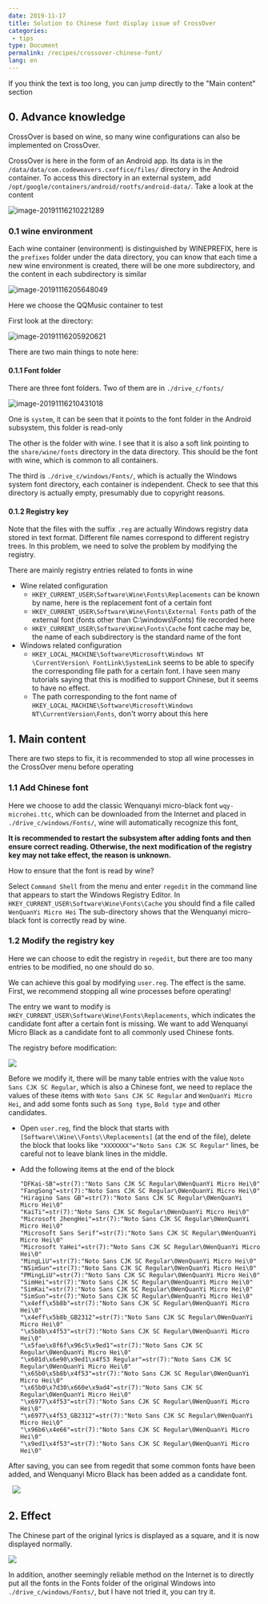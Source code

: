 ```yaml
---
date: 2019-11-17
title: Solution to Chinese font display issue of CrossOver
categories:
 - tips
type: Document
permalink: /recipes/crossover-chinese-font/
lang: en
---
```


If you think the text is too long, you can jump directly to the "Main content" section

## 0. Advance knowledge

CrossOver is based on wine, so many wine configurations can also be implemented on CrossOver.

CrossOver is here in the form of an Android app. Its data is in the `/data/data/com.codeweavers.cxoffice/files/` directory in the Android container. To access this directory in an external system, add `/opt/google/containers/android/rootfs/android-data/`. Take a look at the content

![image-20191116210221289](https://fydeos.com/wp-content/uploads/2019/11/image-20191116210221289.png)

### 0.1 wine environment
Each wine container (environment) is distinguished by WINEPREFIX, here is the `prefixes` folder under the data directory, you can know that each time a new wine environment is created, there will be one more subdirectory, and the content in each subdirectory is similar

![image-20191116205648049](https://fydeos.com/wp-content/uploads/2019/11/image-20191116205648049.png)

Here we choose the QQMusic container to test

First look at the directory:

![image-20191116205920621](https://fydeos.com/wp-content/uploads/2019/11/image-20191116205920621.png)

There are two main things to note here:

#### 0.1.1 Font folder

There are three font folders. Two of them are in `./drive_c/fonts/`

![image-20191116210431018](https://fydeos.com/wp-content/uploads/2019/11/image-20191116210431018.png)

One is `system`, it can be seen that it points to the font folder in the Android subsystem, this folder is read-only

The other is the folder with wine. I see that it is also a soft link pointing to the `share/wine/fonts` directory in the data directory. This should be the font with wine, which is common to all containers.

The third is `./drive_c/windows/Fonts/`, which is actually the Windows system font directory, each container is independent. Check to see that this directory is actually empty, presumably due to copyright reasons.

#### 0.1.2 Registry key

Note that the files with the suffix `.reg` are actually Windows registry data stored in text format. Different file names correspond to different registry trees. In this problem, we need to solve the problem by modifying the registry.

There are mainly registry entries related to fonts in wine
- Wine related configuration
  - `HKEY_CURRENT_USER\Software\Wine\Fonts\Replacements` can be known by name, here is the replacement font of a certain font
  - `HKEY_CURRENT_USER\Software\Wine\Fonts\External Fonts` path of the external font (fonts other than C:\\windows\Fonts) file recorded here
  - `HKEY_CURRENT_USER\Software\Wine\Fonts\Cache` font cache may be, the name of each subdirectory is the standard name of the font
- Windows related configuration
  - `HKEY_LOCAL_MACHINE\Software\Microsoft\Windows NT \CurrentVersion\ FontLink\SystemLink` seems to be able to specify the corresponding file path for a certain font. I have seen many tutorials saying that this is modified to support Chinese, but it seems to have no effect.
  - The path corresponding to the font name of `HKEY_LOCAL_MACHINE\Software\Microsoft\Windows NT\CurrentVersion\Fonts`, don't worry about this here

## 1. Main content

There are two steps to fix, it is recommended to stop all wine processes in the CrossOver menu before operating

### 1.1 Add Chinese font

Here we choose to add the classic Wenquanyi micro-black font `wqy-microhei.ttc`, which can be downloaded from the Internet and placed in `./drive_c/windows/Fonts/`, wine will automatically recognize this font,

**It is recommended to restart the subsystem after adding fonts and then ensure correct reading. Otherwise, the next modification of the registry key may not take effect, the reason is unknown.**

How to ensure that the font is read by wine?

Select `Command Shell` from the menu and enter `regedit` in the command line that appears to start the Windows Registry Editor. In `HKEY_CURRENT_USER\Software\Wine\Fonts\Cache` you should find a file called `WenQuanYi Micro Hei` The sub-directory shows that the Wenquanyi micro-black font is correctly read by wine.

### 1.2 Modify the registry key

Here we can choose to edit the registry in `regedit`, but there are too many entries to be modified, no one should do so.

We can achieve this goal by modifying `user.reg`. The effect is the same. First, we recommend stopping all wine processes before operating!

The entry we want to modify is `HKEY_CURRENT_USER\Software\Wine\Fonts\Replacements`, which indicates the candidate font after a certain font is missing. We want to add Wenquanyi Micro Black as a candidate font to all commonly used Chinese fonts.

The registry before modification:

![](https://fydeos.com/wp-content/uploads/2019/11/regedit0.png)

Before we modify it, there will be many table entries with the value `Noto Sans CJK SC Regular`, which is also a Chinese font, we need to replace the values ​​of these items with `Noto Sans CJK SC Regular` and `WenQuanYi Micro Hei`, and add some fonts such as `Song type`, `Bold type` and other candidates.

- Open `user.reg`, find the block that starts with `[Software\\Wine\\Fonts\\Replacements]` (at the end of the file), delete the block that looks like `"XXXXXXX"="Noto Sans CJK SC Regular"` lines, be careful not to leave blank lines in the middle.

- Add the following items at the end of the block

  ```
  "DFKai-SB"=str(7):"Noto Sans CJK SC Regular\0WenQuanYi Micro Hei\0"
  "FangSong"=str(7):"Noto Sans CJK SC Regular\0WenQuanYi Micro Hei\0"
  "Hiragino Sans GB"=str(7):"Noto Sans CJK SC Regular\0WenQuanYi Micro Hei\0"
  "KaiTi"=str(7):"Noto Sans CJK SC Regular\0WenQuanYi Micro Hei\0"
  "Microsoft JhengHei"=str(7):"Noto Sans CJK SC Regular\0WenQuanYi Micro Hei\0"
  "Microsoft Sans Serif"=str(7):"Noto Sans CJK SC Regular\0WenQuanYi Micro Hei\0"
  "Microsoft YaHei"=str(7):"Noto Sans CJK SC Regular\0WenQuanYi Micro Hei\0"
  "MingLiU"=str(7):"Noto Sans CJK SC Regular\0WenQuanYi Micro Hei\0"
  "NSimSun"=str(7):"Noto Sans CJK SC Regular\0WenQuanYi Micro Hei\0"
  "PMingLiU"=str(7):"Noto Sans CJK SC Regular\0WenQuanYi Micro Hei\0"
  "SimHei"=str(7):"Noto Sans CJK SC Regular\0WenQuanYi Micro Hei\0"
  "SimKai"=str(7):"Noto Sans CJK SC Regular\0WenQuanYi Micro Hei\0"
  "SimSun"=str(7):"Noto Sans CJK SC Regular\0WenQuanYi Micro Hei\0"
  "\x4eff\x5b8b"=str(7):"Noto Sans CJK SC Regular\0WenQuanYi Micro Hei\0"
  "\x4eff\x5b8b_GB2312"=str(7):"Noto Sans CJK SC Regular\0WenQuanYi Micro Hei\0"
  "\x5b8b\x4f53"=str(7):"Noto Sans CJK SC Regular\0WenQuanYi Micro Hei\0"
  "\x5fae\x8f6f\x96c5\x9ed1"=str(7):"Noto Sans CJK SC Regular\0WenQuanYi Micro Hei\0"
  "\x601d\x6e90\x9ed1\x4f53 Regular"=str(7):"Noto Sans CJK SC Regular\0WenQuanYi Micro Hei\0"
  "\x65b0\x5b8b\x4f53"=str(7):"Noto Sans CJK SC Regular\0WenQuanYi Micro Hei\0"
  "\x65b0\x7d30\x660e\x9ad4"=str(7):"Noto Sans CJK SC Regular\0WenQuanYi Micro Hei\0"
  "\x6977\x4f53"=str(7):"Noto Sans CJK SC Regular\0WenQuanYi Micro Hei\0"
  "\x6977\x4f53_GB2312"=str(7):"Noto Sans CJK SC Regular\0WenQuanYi Micro Hei\0"
  "\x96b6\x4e66"=str(7):"Noto Sans CJK SC Regular\0WenQuanYi Micro Hei\0"
  "\x9ed1\x4f53"=str(7):"Noto Sans CJK SC Regular\0WenQuanYi Micro Hei\0"
  ```
After saving, you can see from regedit that some common fonts have been added, and Wenquanyi Micro Black has been added as a candidate font.

  ![](https://fydeos.com/wp-content/uploads/2019/11/regedit1.png)

## 2. Effect

The Chinese part of the original lyrics is displayed as a square, and it is now displayed normally.

![](https://fydeos.com/wp-content/uploads/2019/11/qqmusic.png)



In addition, another seemingly reliable method on the Internet is to directly put all the fonts in the Fonts folder of the original Windows into `./drive_c/windows/Fonts/`, but I have not tried it, you can try it.
